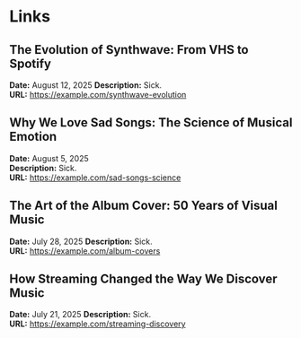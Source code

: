 # Links

## The Evolution of Synthwave: From VHS to Spotify
**Date:** August 12, 2025
**Description:** Sick.  
**URL:** https://example.com/synthwave-evolution

## Why We Love Sad Songs: The Science of Musical Emotion
**Date:** August 5, 2025  
**Description:** Sick.  
**URL:** https://example.com/sad-songs-science

## The Art of the Album Cover: 50 Years of Visual Music
**Date:** July 28, 2025
**Description:** Sick.  
**URL:** https://example.com/album-covers

## How Streaming Changed the Way We Discover Music
**Date:** July 21, 2025
**Description:** Sick.  
**URL:** https://example.com/streaming-discovery
